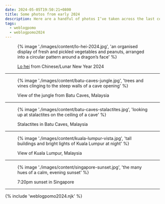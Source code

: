 ```yaml
---
date: 2024-05-05T19:50:21+0800
title: Some photos from early 2024
description: Here are a handful of photos I’ve taken across the last couple of months.
tags:
  - weblogpomo
  - weblogpomo2024
---
```


<figure>
    {% image './images/content/lo-hei-2024.jpg', 'an organised display of fresh and pickled vegetables and peanuts, arranged into a circular pattern around a dragon’s face' %}
    <figcaption>
        <p><a href="https://en.wikipedia.org/wiki/Yusheng" rel="external noopener">Lo hei</a> from Chinese/Lunar New Year 2024</p>
    </figcaption>
</figure>

--------

<figure>
    {% image './images/content/batu-caves-jungle.jpg', 'trees and vines clinging to the steep walls of a cave opening' %}
    <figcaption>
        <p>View of the jungle from Batu Caves, Malaysia</p>
    </figcaption>
</figure>

--------

<figure>
    {% image './images/content/batu-caves-stalactites.jpg', 'looking up at stalactites on the ceiling of a cave' %}
    <figcaption>
        <p>Stalactites in Batu Caves, Malaysia</p>
    </figcaption>
</figure>

--------

<figure>
    {% image './images/content/kuala-lumpur-vista.jpg', 'tall buildings and bright lights of Kuala Lumpur at night' %}
    <figcaption>
        <p>View of Kuala Lumpur, Malaysia</p>
    </figcaption>
</figure>

--------

<figure>
    {% image './images/content/singapore-sunset.jpg', 'the many hues of a calm, evening sunset' %}
    <figcaption>
        <p>7:20pm sunset in Singapore</p>
    </figcaption>
</figure>

--------

{% include 'weblogpomo2024.njk' %}
